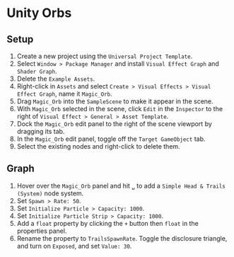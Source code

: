 # Unity Orbs

## Setup

1. Create a new project using the `Universal Project Template`.
2. Select `Window > Package Manager` and install `Visual Effect Graph` and `Shader Graph`.
3. Delete the `Example Assets`.
4. Right-click in `Assets` and select `Create > Visual Effects > Visual Effect Graph`, name it `Magic_Orb`.
5. Drag `Magic_Orb` into the `SampleScene` to make it appear in the scene.
6. With `Magic_Orb` selected in the scene, click `Edit` in the `Inspector` to the right of `Visual Effect > General > Asset Template`.
7. Dock the `Magic_Orb` edit panel to the right of the scene viewport by dragging its tab.
8. In the `Magic_Orb` edit panel, toggle off the `Target GameObject` tab.
9. Select the existing nodes and right-click to delete them.

## Graph

1. Hover over the `Magic_Orb` panel and hit `␣` to add a `Simple Head & Trails (System)` node system.
2. Set `Spawn > Rate: 50`.
3. Set `Initialize Particle > Capacity: 1000`.
4. Set `Initialize Particle Strip > Capacity: 1000`.
5. Add a `float` property by clicking the `+` button then `float` in the properties panel.
6. Rename the property to `TrailsSpawnRate`. Toggle the disclosure triangle, and turn on `Exposed`, and set `Value: 30`.